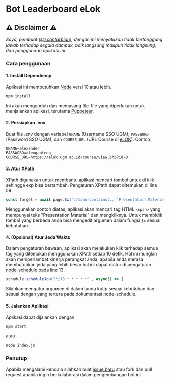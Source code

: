 # Bot Leaderboard eLok

## ⚠ Disclaimer ⚠

_Saya, pembuat ([@scantarbian](https://github.com/scantarbian)), dengan ini menyatakan tidak bertanggung jawab terhadap segala dampak, baik langsung maupun tidak langsung, dari penggunaan aplikasi ini._

### Cara penggunaan

#### 1. Install Dependency

Aplikasi ini membutuhkan [Node](https://nodejs.org/en/) versi 10 atau lebih.

```sh
npm install
```

Ini akan mengunduh dan memasang file-file yang diperlukan untuk menjalankan aplikasi, terutama [Puppeteer](https://pptr.dev/).

#### 2. Persiapkan .env

Buat file .env dengan variabel `UNAME` (Username SSO UGM), `PASSWORD` (Password SSO UGM), dan `COURSE_URL` (URL Course di [eLOK](https://elok.ugm.ac.id/)).
Contoh:

```env
UNAME=alexander
PASSWORD=alexganteng
COURSE_URL=https://elok.ugm.ac.id/course/view.php?id=0
```

#### 3. Atur [XPath](https://www.w3schools.com/xml/xpath_syntax.asp)

XPath digunakan untuk membantu aplikasi mencari tombol untuk di klik sehingga exp bisa bertambah. Pengaturan XPath dapat ditemukan di line 59.

```js
const target = await page.$x("//span[contains(., 'Presentation Material')]")
```

Menggunakan contoh diatas, aplikasi akan mencari tag HTML `<span>` yang mempunyai teks "Presentation Material" dan mengkliknya. Untuk membidik tombol yang berbeda anda bisa mengedit argumen dalam fungsi `$x` sesuai kebutuhan.

#### 4. (Opsional) Atur Jeda Waktu

Dalam pengaturan bawaan, aplikasi akan melakukan klik terhadap semua tag yang ditemukan menggunakan XPath setiap 10 detik. Hal ini mungkin akan memperlambat kinerja perangkat anda, apabila anda merasa membutuhkan jeda yang lebih besar hal ini dapat diatur di pengaturan [node-schedule](https://github.com/node-schedule/node-schedule) pada line 13.

```js
schedule.scheduleJob("*/10 * * * * *" , async() => { 
```

Silahkan mengatur argumen di dalam tanda kutip sesuai kebutuhan dan sesuai dengan yang tertera pada dokumentasi node-schedule.

#### 5. Jalankan Aplikasi

Aplikasi dapat dijalankan dengan

```sh
npm start
```

atau

```sh
node index.js
```

### Penutup

Apabila mengalami kendala silahkan buat [issue baru](https://github.com/scantarbian/bot-leaderboard-elok/issues/new) atau fork dan pull request apabila ingin berkolaborasi dalam pengembangan bot ini.
